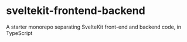 # sveltekit-frontend-backend
A starter monorepo separating SvelteKit front-end and backend code, in TypeScript
